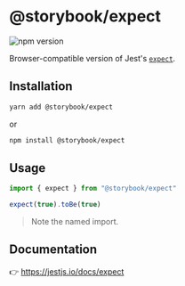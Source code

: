 # @storybook/expect

![npm version](https://img.shields.io/npm/v/@storybook/expect?label=%40storybook%2Fexpect)

Browser-compatible version of Jest's [`expect`](https://jestjs.io/docs/expect).

## Installation

```sh
yarn add @storybook/expect
```

or

```sh
npm install @storybook/expect
```

## Usage

```js
import { expect } from "@storybook/expect"

expect(true).toBe(true)
```

> Note the named import.

## Documentation

👉 https://jestjs.io/docs/expect
